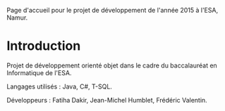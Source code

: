 Page d'accueil pour le projet de développement de l'année 2015 à l'ESA, Namur.

# Introduction #

Projet de développement orienté objet dans le cadre du baccalauréat en Informatique de l'ESA.


Langages utilisés : Java, C#, T-SQL.

Développeurs : Fatiha Dakir, Jean-Michel Humblet, Frédéric Valentin.